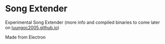 # Song Extender

Experimental Song Extender (more info and compiled binaries to come later on [luungoc2005.github.io](luungoc2005.github.io))

Made from Electron